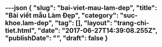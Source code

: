 ---json
{
    "slug": "bai-viet-mau-lam-dep",
    "title": "Bài viết mẫu Làm Đẹp",
    "category": "suc-khoe.lam-dep",
    "tag": [],
    "layout": "trang-chi-tiet.html",
    "date": "2017-06-27T14:39:08.255Z",
    "publishDate": "",
    "draft": false
}
---
